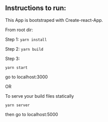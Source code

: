 ## Instructions to run: 

This App is bootstraped with Create-react-App.

From root dir:

Step 1: 
``yarn install``

Step 2:
``yarn build``

Step 3:

``yarn start``

go to localhost:3000

OR 

To serve your build files statically

``yarn server``

then go to localhost:5000



